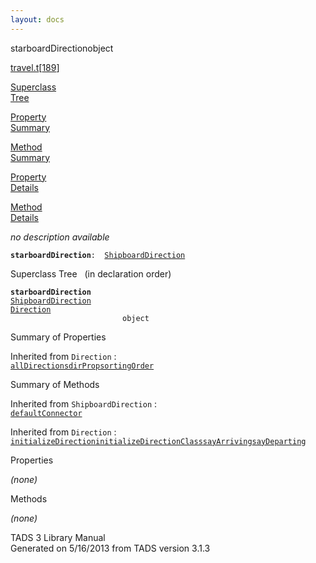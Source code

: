 ```yaml
---
layout: docs
---
```

<span class="title">starboardDirection</span><span class="type">object</span>

[travel.t](../file/travel.t.html)\[[189](../source/travel.t.html#189)\]

[Superclass  
Tree](#_SuperClassTree_)

[Property  
Summary](#_PropSummary_)

[Method  
Summary](#_MethodSummary_)

[Property  
Details](#_Properties_)

[Method  
Details](#_Methods_)

<div class="fdesc">

*no description available*

**`starboardDirection`**` :   `[`ShipboardDirection`](../object/ShipboardDirection.html)

</div>

<span id="_SuperClassTree_"></span>

<div class="mjhd">

<span class="hdln">Superclass Tree</span>   (in declaration order)

</div>

**`starboardDirection`**  
[`ShipboardDirection`](../object/ShipboardDirection.html)  
[`Direction`](../object/Direction.html)  
`                         object`  
<span id="_PropSummary_"></span>

<div class="mjhd">

<span class="hdln">Summary of Properties</span>  

</div>





Inherited from `Direction` :  
[`allDirections`](../object/Direction.html#allDirections)[`dirProp`](../object/Direction.html#dirProp)[`sortingOrder`](../object/Direction.html#sortingOrder)

<span id="_MethodSummary_"></span>

<div class="mjhd">

<span class="hdln">Summary of Methods</span>  

</div>



Inherited from `ShipboardDirection` :  
[`defaultConnector`](../object/ShipboardDirection.html#defaultConnector)

Inherited from `Direction` :  
[`initializeDirection`](../object/Direction.html#initializeDirection)[`initializeDirectionClass`](../object/Direction.html#initializeDirectionClass)[`sayArriving`](../object/Direction.html#sayArriving)[`sayDeparting`](../object/Direction.html#sayDeparting)

<span id="_Properties_"></span>

<div class="mjhd">

<span class="hdln">Properties</span>  

</div>

*(none)* <span id="_Methods_"></span>

<div class="mjhd">

<span class="hdln">Methods</span>  

</div>

*(none)*

<div class="ftr">

TADS 3 Library Manual  
Generated on 5/16/2013 from TADS version 3.1.3

</div>
